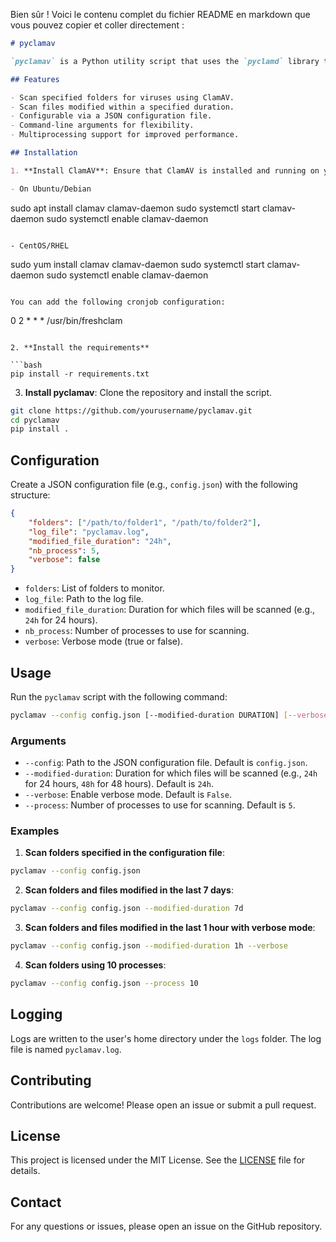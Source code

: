Bien sûr ! Voici le contenu complet du fichier README en markdown que vous pouvez copier et coller directement :

```markdown
# pyclamav

`pyclamav` is a Python utility script that uses the `pyclamd` library to run ClamAV scans on specified folders and files that have been modified within a specified duration. This tool is configurable via a JSON configuration file and command-line arguments.

## Features

- Scan specified folders for viruses using ClamAV.
- Scan files modified within a specified duration.
- Configurable via a JSON configuration file.
- Command-line arguments for flexibility.
- Multiprocessing support for improved performance.

## Installation

1. **Install ClamAV**: Ensure that ClamAV is installed and running on your system.

- On Ubuntu/Debian

```
sudo apt install clamav clamav-daemon
sudo systemctl start clamav-daemon
sudo systemctl enable clamav-daemon
```

- CentOS/RHEL

```
sudo yum install clamav clamav-daemon
sudo systemctl start clamav-daemon
sudo systemctl enable clamav-daemon
```

You can add the following cronjob configuration:
```
0 2 * * * /usr/bin/freshclam
```

2. **Install the requirements**

```bash
pip install -r requirements.txt
```

3. **Install pyclamav**: Clone the repository and install the script.

```bash
git clone https://github.com/yourusername/pyclamav.git
cd pyclamav
pip install .
```

## Configuration

Create a JSON configuration file (e.g., `config.json`) with the following structure:

```json
{
    "folders": ["/path/to/folder1", "/path/to/folder2"],
    "log_file": "pyclamav.log",
    "modified_file_duration": "24h",
    "nb_process": 5,
    "verbose": false
}
```

- `folders`: List of folders to monitor.
- `log_file`: Path to the log file.
- `modified_file_duration`: Duration for which files will be scanned (e.g., `24h` for 24 hours).
- `nb_process`: Number of processes to use for scanning.
- `verbose`: Verbose mode (true or false).

## Usage

Run the `pyclamav` script with the following command:

```bash
pyclamav --config config.json [--modified-duration DURATION] [--verbose] [--process NB_PROCESS]
```

### Arguments

- `--config`: Path to the JSON configuration file. Default is `config.json`.
- `--modified-duration`: Duration for which files will be scanned (e.g., `24h` for 24 hours, `48h` for 48 hours). Default is `24h`.
- `--verbose`: Enable verbose mode. Default is `False`.
- `--process`: Number of processes to use for scanning. Default is `5`.

### Examples

1. **Scan folders specified in the configuration file**:

```bash
pyclamav --config config.json
```

2. **Scan folders and files modified in the last 7 days**:

```bash
pyclamav --config config.json --modified-duration 7d
```

3. **Scan folders and files modified in the last 1 hour with verbose mode**:

```bash
pyclamav --config config.json --modified-duration 1h --verbose
```

4. **Scan folders using 10 processes**:

```bash
pyclamav --config config.json --process 10
```

## Logging

Logs are written to the user's home directory under the `logs` folder. The log file is named `pyclamav.log`.

## Contributing

Contributions are welcome! Please open an issue or submit a pull request.

## License

This project is licensed under the MIT License. See the [LICENSE](LICENSE) file for details.

## Contact

For any questions or issues, please open an issue on the GitHub repository.
```